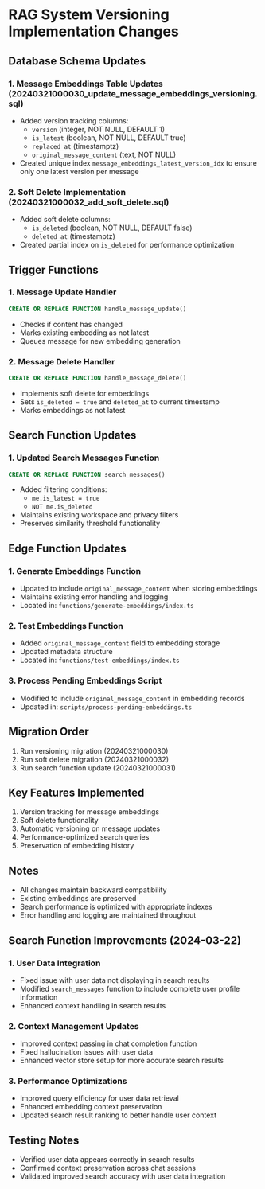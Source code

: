 # RAG System Versioning Implementation Changes

## Database Schema Updates

### 1. Message Embeddings Table Updates (20240321000030_update_message_embeddings_versioning.sql)
- Added version tracking columns:
  - `version` (integer, NOT NULL, DEFAULT 1)
  - `is_latest` (boolean, NOT NULL, DEFAULT true)
  - `replaced_at` (timestamptz)
  - `original_message_content` (text, NOT NULL)
- Created unique index `message_embeddings_latest_version_idx` to ensure only one latest version per message

### 2. Soft Delete Implementation (20240321000032_add_soft_delete.sql)
- Added soft delete columns:
  - `is_deleted` (boolean, NOT NULL, DEFAULT false)
  - `deleted_at` (timestamptz)
- Created partial index on `is_deleted` for performance optimization

## Trigger Functions

### 1. Message Update Handler
```sql
CREATE OR REPLACE FUNCTION handle_message_update()
```
- Checks if content has changed
- Marks existing embedding as not latest
- Queues message for new embedding generation

### 2. Message Delete Handler
```sql
CREATE OR REPLACE FUNCTION handle_message_delete()
```
- Implements soft delete for embeddings
- Sets `is_deleted = true` and `deleted_at` to current timestamp
- Marks embeddings as not latest

## Search Function Updates

### 1. Updated Search Messages Function
```sql
CREATE OR REPLACE FUNCTION search_messages()
```
- Added filtering conditions:
  - `me.is_latest = true`
  - `NOT me.is_deleted`
- Maintains existing workspace and privacy filters
- Preserves similarity threshold functionality

## Edge Function Updates

### 1. Generate Embeddings Function
- Updated to include `original_message_content` when storing embeddings
- Maintains existing error handling and logging
- Located in: `functions/generate-embeddings/index.ts`

### 2. Test Embeddings Function
- Added `original_message_content` field to embedding storage
- Updated metadata structure
- Located in: `functions/test-embeddings/index.ts`

### 3. Process Pending Embeddings Script
- Modified to include `original_message_content` in embedding records
- Updated in: `scripts/process-pending-embeddings.ts`

## Migration Order
1. Run versioning migration (20240321000030)
2. Run soft delete migration (20240321000032)
3. Run search function update (20240321000031)

## Key Features Implemented
1. Version tracking for message embeddings
2. Soft delete functionality
3. Automatic versioning on message updates
4. Performance-optimized search queries
5. Preservation of embedding history

## Notes
- All changes maintain backward compatibility
- Existing embeddings are preserved
- Search performance is optimized with appropriate indexes
- Error handling and logging are maintained throughout 

## Search Function Improvements (2024-03-22)

### 1. User Data Integration
- Fixed issue with user data not displaying in search results
- Modified `search_messages` function to include complete user profile information
- Enhanced context handling in search results

### 2. Context Management Updates
- Improved context passing in chat completion function
- Fixed hallucination issues with user data
- Enhanced vector store setup for more accurate search results

### 3. Performance Optimizations
- Improved query efficiency for user data retrieval
- Enhanced embedding context preservation
- Updated search result ranking to better handle user context

## Testing Notes
- Verified user data appears correctly in search results
- Confirmed context preservation across chat sessions
- Validated improved search accuracy with user data integration 
